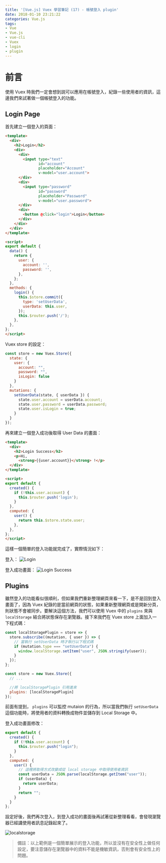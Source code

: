 ```yaml
---
title: '[Vue.js] Vuex 學習筆記 (17) - 帳號登入 plugin'
date: 2018-01-10 23:21:22
categories: Vue.js
tags:
- Vue
- Vue.js
- vue-cli
- Vuex
- login
- plugin
---
```


# 前言

使用 Vuex 時我們一定會想到説可以應用在帳號登入，紀錄一些使用者的資訊，這邊我們來試著做一個帳號登入的功能。

<!-- more -->

## Login Page

首先建立一個登入的頁面：

```html
<template>
  <div>
    <h2>Login</h2>
    <div>
      <div>
        <input type="text"
               id="account"
               placeholder="Account"
               v-model="user.account">
      </div>
      <div>
        <input type="password"
               id="password"
               placeholder="Password"
               v-model="user.password">
      </div>
      <div>
        <button @click="login">Login</button>
      </div>
    </div>
  </div>
</template>

<script>
export default {
  data() {
    return {
      user: {
        account: '',
        password: '',
      },
    };
  },
  methods: {
    login() {
      this.$store.commit({
        type: 'setUserData',
        userData: this.user,
      });
      this.$router.push('/');
    },
  },
};
</script>
```

Vuex store 的設定：

```js
const store = new Vuex.Store({
  state: {
    user: {
      account: "",
      password: "",
      isLogin: false
    }
  },
  mutations: {
    setUserData(state, { userData }) {
      state.user.account = userData.account;
      state.user.password = userData.password;
      state.user.isLogin = true;
    }
  }
});
```

再來建立一個登入成功後取得 User Data 的畫面：

```html
<template>
  <div>
    <h2>Login Success</h2>
    <p>Hi,
      <strong>{{user.account}}</strong> !</p>
  </div>
</template>

<script>
export default {
  created() {
    if (!this.user.account) {
      this.$router.push('login');
    }
  },
  computed: {
    user() {
      return this.$store.state.user;
    },
  },
};
</script>
```

這樣一個簡單的登入功能就完成了，實際情況如下：

登入：
![Login](https://jeremysu0131.github.io/Vue-js-Vuex-%E5%AD%B8%E7%BF%92%E7%AD%86%E8%A8%98-17-%E5%B8%B3%E8%99%9F%E7%99%BB%E5%85%A5-pluging/login.png)

登入成功畫面：
![Login Success](https://jeremysu0131.github.io/Vue-js-Vuex-%E5%AD%B8%E7%BF%92%E7%AD%86%E8%A8%98-17-%E5%B8%B3%E8%99%9F%E7%99%BB%E5%85%A5-pluging/login-success.png)

## Plugins

雖然登入的功能看似很順利，但如果我們重新整理網頁來看一下，是不是回到登入畫面了，因為 Vuex 紀錄的是當前網頁的狀態，如果重新整理網頁或是開新分頁，則狀態不會被同步。要解決這個方法，我們可以使用 Vuex 中的 `plugins` 來與 `localStorage` 結合將狀態保存在瀏覽器。接下來我們在 Vuex store 上面加入一下程式碼：

```js
const localStoragePlugin = store => {
  store.subscribe((mutation, { user }) => {
    // 當執行 setUserData 時才執行以下程式碼
    if (mutation.type === "setUserData") {
      window.localStorage.setItem("user", JSON.stringify(user));
    }
  });
};

const store = new Vuex.Store({
  // ...

  //將 localStoragePlugin 引用進來
  plugins: [localStoragePlugin]
});
```

前面有提到， `plugins` 可以監控 mutaion 的行為，所以當我們執行 `setUserData` 這個功能時，將使用者的資料轉換成物件並儲存到 Local Storage 中。

登入成功畫面修改：

```js
export default {
  created() {
    if (!this.user.account) {
      this.$router.push("login");
    }
  },
  computed: {
    user() {
      // 這裡將取得方式改變成從 local storage 中取得使用者資訊
      const userData = JSON.parse(localStorage.getItem("user"));
      if (userData) {
        return userData;
      }
      return "";
    }
  }
};
```

設定好後，我們再次登入，到登入成功的畫面後再試著從新整理看看，會發現瀏覽器已經講使用者訊息記錄起來了。

![localstorage](https://jeremysu0131.github.io/Vue-js-Vuex-%E5%AD%B8%E7%BF%92%E7%AD%86%E8%A8%98-17-%E5%B8%B3%E8%99%9F%E7%99%BB%E5%85%A5-pluging/localstorage.png)

> 備註：以上範例是一個簡單展示的登入功能，所以並沒有在安全性上做任何設定，要注意儲存在瀏覽器中的資料不能是機敏資訊，否則會有安全性上的問題。
